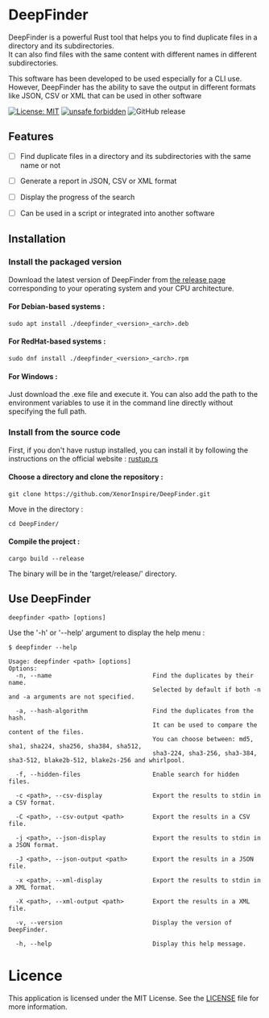 # DeepFinder

DeepFinder is a powerful Rust tool that helps you to find duplicate files in a directory and its subdirectories.<br>
It can also find files with the same content with different names in different subdirectories.

This software has been developed to be used especially for a CLI use.
However, DeepFinder has the ability to save the output in different formats like JSON, CSV or XML that can be used in other software


[![License: MIT](https://img.shields.io/badge/License-MIT-blue.svg)](https://img.shields.io/badge/License-MIT-blue.svg)
[![unsafe forbidden](https://img.shields.io/badge/unsafe-forbidden-success.svg)](https://github.com/rust-secure-code/safety-dance/)
![GitHub release](https://img.shields.io/github/v/release/XenorInspire/DeepFinder)


## Features

- [ ] Find duplicate files in a directory and its subdirectories with the same name or not
- [ ] Generate a report in JSON, CSV or XML format
- [ ] Display the progress of the search
- [ ] Can be used in a script or integrated into another software


## Installation


### Install the packaged version

Download the latest version of DeepFinder from [the release page](https://github.com/XenorInspire/DeepFinder/releases) corresponding to your operating system and your CPU architecture.

#### For Debian-based systems :

```
sudo apt install ./deepfinder_<version>_<arch>.deb
```

#### For RedHat-based systems :

```
sudo dnf install ./deepfinder_<version>_<arch>.rpm
```

#### For Windows :

Just download the .exe file and execute it. You can also add the path to the environment variables to use it in the command line directly without specifying the full path.

### Install from the source code

First, if you don't have rustup installed, you can install it by following the instructions on the official website : [rustup.rs](https://rustup.rs/)

#### Choose a directory and clone the repository :  
```
git clone https://github.com/XenorInspire/DeepFinder.git
```
Move in the directory :  
```
cd DeepFinder/
```
#### Compile the project :

```
cargo build --release
```

The binary will be in the 'target/release/' directory.

## Use DeepFinder

```
deepfinder <path> [options]
```

Use the '-h' or '--help' argument to display the help menu :

```
$ deepfinder --help

Usage: deepfinder <path> [options]
Options:
  -n, --name                            Find the duplicates by their name.
                                        Selected by default if both -n and -a arguments are not specified.

  -a, --hash-algorithm                  Find the duplicates from the hash.
                                        It can be used to compare the content of the files.
                                        You can choose between: md5, sha1, sha224, sha256, sha384, sha512,
                                        sha3-224, sha3-256, sha3-384, sha3-512, blake2b-512, blake2s-256 and whirlpool.
                                        
  -f, --hidden-files                    Enable search for hidden files.
  
  -c <path>, --csv-display              Export the results to stdin in a CSV format.
  
  -C <path>, --csv-output <path>        Export the results in a CSV file.
  
  -j <path>, --json-display             Export the results to stdin in a JSON format.
  
  -J <path>, --json-output <path>       Export the results in a JSON file.
  
  -x <path>, --xml-display              Export the results to stdin in a XML format.
  
  -X <path>, --xml-output <path>        Export the results in a XML file.
  
  -v, --version                         Display the version of DeepFinder.
  
  -h, --help                            Display this help message.

```


# Licence

This application is licensed under the MIT License. See the [LICENSE](LICENSE) file for more information.
